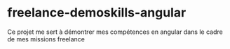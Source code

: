 # freelance-demoskills-angular
Ce projet me sert à démontrer mes compétences en angular dans le cadre de mes missions freelance
